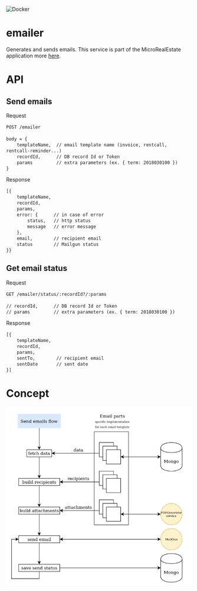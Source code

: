 ![Docker](https://github.com/microrealestate/emailer/workflows/Docker/badge.svg)

# emailer
Generates and sends emails.
This service is part of the MicroRealEstate application more [here](https://github.com/microrealestate/microrealestate/blob/master/README.md).

# API

## Send emails

Request
```
POST /emailer

body = {
    templateName,  // email template name (invoice, rentcall, rentcall-reminder...)
    recordId,      // DB record Id or Token
    params         // extra parameters (ex. { term: 2018030100 })
}
```

Response
```
[{
    templateName,
    recordId,
    params,
    error: {      // in case of error
        status,   // http status
        message   // error message
    },
    email,        // recipient email
    status        // Mailgun status
}}
```

## Get email status

Request
```
GET /emailer/status/:recordId?/:params

// recordId,      // DB record Id or Token
// params         // extra parameters (ex. { term: 2018030100 })
```

Response
```
[{
    templateName,
    recordId,
    params,
    sentTo,        // recipient email
    sentDate       // sent date
}]
```

# Concept

![sendemail](./documentation/pictures/sendemails.png)
